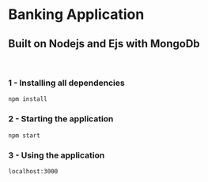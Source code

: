 # Banking Application
## Built on Nodejs and Ejs with MongoDb

<br>

### 1 - Installing all dependencies
```
npm install
```

### 2 - Starting the application

``` 
npm start 
```

### 3 - Using the application

```
localhost:3000
```


